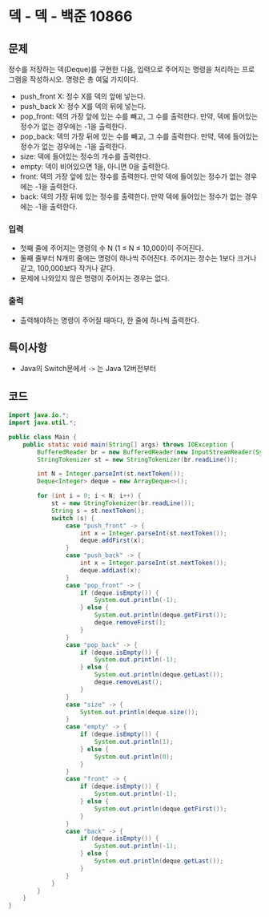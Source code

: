 # 덱 - 덱 - 백준 10866
## 문제
정수를 저장하는 덱(Deque)를 구현한 다음, 입력으로 주어지는 명령을 처리하는 프로그램을 작성하시오.
명령은 총 여덟 가지이다.

- push_front X: 정수 X를 덱의 앞에 넣는다.
- push_back X: 정수 X를 덱의 뒤에 넣는다.
- pop_front: 덱의 가장 앞에 있는 수를 빼고, 그 수를 출력한다. 만약, 덱에 들어있는 정수가 없는 경우에는 -1을 출력한다.
- pop_back: 덱의 가장 뒤에 있는 수를 빼고, 그 수를 출력한다. 만약, 덱에 들어있는 정수가 없는 경우에는 -1을 출력한다.
- size: 덱에 들어있는 정수의 개수를 출력한다.
- empty: 덱이 비어있으면 1을, 아니면 0을 출력한다.
- front: 덱의 가장 앞에 있는 정수를 출력한다. 만약 덱에 들어있는 정수가 없는 경우에는 -1을 출력한다.
- back: 덱의 가장 뒤에 있는 정수를 출력한다. 만약 덱에 들어있는 정수가 없는 경우에는 -1을 출력한다.

### 입력
- 첫째 줄에 주어지는 명령의 수 N (1 ≤ N ≤ 10,000)이 주어진다.
- 둘째 줄부터 N개의 줄에는 명령이 하나씩 주어진다. 주어지는 정수는 1보다 크거나 같고, 100,000보다 작거나 같다.
- 문제에 나와있지 않은 명령이 주어지는 경우는 없다.

### 출력
- 출력해야하는 명령이 주어질 때마다, 한 줄에 하나씩 출력한다.

## 특이사항
- Java의 Switch문에서 `->` 는 Java 12버전부터 


## 코드
```java
import java.io.*;
import java.util.*;

public class Main {
    public static void main(String[] args) throws IOException {
        BufferedReader br = new BufferedReader(new InputStreamReader(System.in));
        StringTokenizer st = new StringTokenizer(br.readLine());

        int N = Integer.parseInt(st.nextToken());
        Deque<Integer> deque = new ArrayDeque<>();

        for (int i = 0; i < N; i++) {
            st = new StringTokenizer(br.readLine());
            String s = st.nextToken();
            switch (s) {
                case "push_front" -> {
                    int x = Integer.parseInt(st.nextToken());
                    deque.addFirst(x);
                }
                case "push_back" -> {
                    int x = Integer.parseInt(st.nextToken());
                    deque.addLast(x);
                }
                case "pop_front" -> {
                    if (deque.isEmpty()) {
                        System.out.println(-1);
                    } else {
                        System.out.println(deque.getFirst());
                        deque.removeFirst();
                    }
                }
                case "pop_back" -> {
                    if (deque.isEmpty()) {
                        System.out.println(-1);
                    } else {
                        System.out.println(deque.getLast());
                        deque.removeLast();
                    }
                }
                case "size" -> {
                    System.out.println(deque.size());
                }
                case "empty" -> {
                    if (deque.isEmpty()) {
                        System.out.println(1);
                    } else {
                        System.out.println(0);
                    }
                }
                case "front" -> {
                    if (deque.isEmpty()) {
                        System.out.println(-1);
                    } else {
                        System.out.println(deque.getFirst());
                    }
                }
                case "back" -> {
                    if (deque.isEmpty()) {
                        System.out.println(-1);
                    } else {
                        System.out.println(deque.getLast());
                    }
                }
            }
        }
    }
}
```